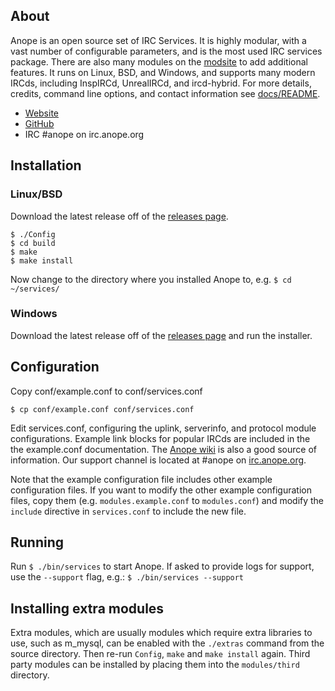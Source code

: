 ## About

Anope is an open source set of IRC Services. It is highly modular, with a vast number of configurable parameters, and is the most used IRC services package. There are also many modules on the [modsite](https://modules.anope.org) to add additional features. It runs on Linux, BSD, and Windows, and supports many modern IRCds, including InspIRCd, UnrealIRCd, and ircd-hybrid. For more details, credits, command line options, and contact information see [docs/README](https://github.com/anope/anope/blob/2.0/docs/README).

* [Website](https://anope.org)
* [GitHub](https://github.com/anope)
* IRC \#anope on irc.anope.org

## Installation

### Linux/BSD
Download the latest release off of the [releases page](https://github.com/anope/anope/releases).


```
$ ./Config
$ cd build
$ make
$ make install
```

Now change to the directory where you installed Anope to, e.g. `$ cd ~/services/`

### Windows
Download the latest release off of the [releases page](https://github.com/anope/anope/releases) and run the installer.


## Configuration

Copy conf/example.conf to conf/services.conf

```
$ cp conf/example.conf conf/services.conf
```

Edit services.conf, configuring the uplink, serverinfo, and protocol module configurations. Example link blocks for popular IRCds are included in the the example.conf documentation. The [Anope wiki](https://wiki.anope.org) is also a good source of information. Our support channel is located at #anope on [irc.anope.org](irc://irc.anope.org/#anope).

Note that the example configuration file includes other example configuration files. If you want to modify the other example configuration files, copy them (e.g. `modules.example.conf` to `modules.conf`) and modify the `include` directive in `services.conf` to include the new file.

## Running

Run `$ ./bin/services` to start Anope. If asked to provide logs for support, use the `--support` flag, e.g.: `$ ./bin/services --support`

## Installing extra modules

Extra modules, which are usually modules which require extra libraries to use, such as m\_mysql, can be enabled with the `./extras` command from the source directory. Then re-run `Config`, `make` and `make install` again. Third party modules can be installed by placing them into the `modules/third` directory.
